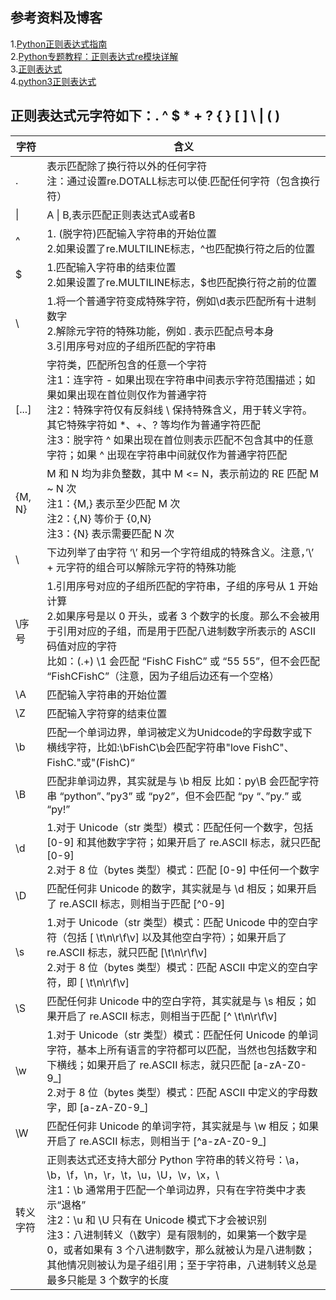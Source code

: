 ## 参考资料及博客
1.[Python正则表达式指南](http://www.cnblogs.com/huxi/archive/2010/07/04/1771073.html)
<br>
2.[Python专题教程：正则表达式re模块详解](https://www.crifan.com/files/doc/docbook/python_topic_re/release/html/python_topic_re.html#ch03_re_search)
<br>
3.[正则表达式](https://ecmadao.gitbooks.io/python3/content/zheng_ze_biao_da_shi.html)
<br>
4.[python3正则表达式](http://www.runoob.com/python3/python3-reg-expressions.html)
<br>

## 正则表达式元字符如下：. ^ $ * + ? { } [ ] \ | ( )
字符 |含义
-----|---
.    | 表示匹配除了换行符以外的任何字符<br>注：通过设置re.DOTALL标志可以使.匹配任何字符（包含换行符）
 &#124; | A &#124; B,表示匹配正则表达式A或者B
 ^  | 1. (脱字符)匹配输入字符串的开始位置<br>2.如果设置了re.MULTILINE标志，^也匹配换行符之后的位置
 $  | 1.匹配输入字符串的结束位置<br>2.如果设置了re.MULTILINE标志，$也匹配换行符之前的位置
 \  | 1.将一个普通字符变成特殊字符，例如\d表示匹配所有十进制数字<br>2.解除元字符的特殊功能，例如 . 表示匹配点号本身<br>3.引用序号对应的子组所匹配的字符串
 [...] | 字符类，匹配所包含的任意一个字符<br>注1：连字符 - 如果出现在字符串中间表示字符范围描述；如果如果出现在首位则仅作为普通字符<br>注2：特殊字符仅有反斜线 \ 保持特殊含义，用于转义字符。其它特殊字符如 *、+、? 等均作为普通字符匹配<br>注3：脱字符 ^ 如果出现在首位则表示匹配不包含其中的任意字符；如果 ^ 出现在字符串中间就仅作为普通字符匹配
 {M, N} | M 和 N 均为非负整数，其中 M <= N，表示前边的 RE 匹配 M ~ N 次<br>注1：{M,} 表示至少匹配 M 次<br>注2：{,N} 等价于 {0,N}<br>注3：{N} 表示需要匹配 N 次 
\ | 下边列举了由字符 ‘\’ 和另一个字符组成的特殊含义。注意，’\’ + 元字符的组合可以解除元字符的特殊功能
\序号 | 1.引用序号对应的子组所匹配的字符串，子组的序号从 1 开始计算<br>2.如果序号是以 0 开头，或者 3 个数字的长度。那么不会被用于引用对应的子组，而是用于匹配八进制数字所表示的 ASCII 码值对应的字符<br>比如：(.+) \1 会匹配 “FishC FishC” 或 “55 55”，但不会匹配 “FishCFishC”（注意，因为子组后边还有一个空格）
\A | 匹配输入字符串的开始位置
\Z | 匹配输入字符穿的结束位置
\b | 匹配一个单词边界，单词被定义为Unidcode的字母数字或下横线字符，比如:\bFishC\b会匹配字符串"love FishC"、FishC."或"(FishC)“
\B | 匹配非单词边界，其实就是与 \b 相反 比如：py\B 会匹配字符串 “python”、”py3” 或 “py2”，但不会匹配 “py “、”py.” 或 “py!”
\d | 1.对于 Unicode（str 类型）模式：匹配任何一个数字，包括 [0-9] 和其他数字字符；如果开启了 re.ASCII 标志，就只匹配 [0-9]<br>2.对于 8 位（bytes 类型）模式：匹配 [0-9] 中任何一个数字
\D | 匹配任何非 Unicode 的数字，其实就是与 \d 相反；如果开启了 re.ASCII 标志，则相当于匹配 [^0-9]
\s | 1.对于 Unicode（str 类型）模式：匹配 Unicode 中的空白字符（包括 [ \t\n\r\f\v] 以及其他空白字符）；如果开启了 re.ASCII 标志，就只匹配 [\t\n\r\f\v]<br>2.对于 8 位（bytes 类型）模式：匹配 ASCII 中定义的空白字符，即 [ \t\n\r\f\v]
\S | 	匹配任何非 Unicode 中的空白字符，其实就是与 \s 相反；如果开启了 re.ASCII 标志，则相当于匹配 [^ \t\n\r\f\v]
\w | 1.对于 Unicode（str 类型）模式：匹配任何 Unicode 的单词字符，基本上所有语言的字符都可以匹配，当然也包括数字和下横线；如果开启了 re.ASCII 标志，就只匹配 [a-zA-Z0-9_]<br>2.对于 8 位（bytes 类型）模式：匹配 ASCII 中定义的字母数字，即 [a-zA-Z0-9_]
\W | 匹配任何非 Unicode 的单词字符，其实就是与 \w 相反；如果开启了 re.ASCII 标志，则相当于 [^a-zA-Z0-9_]
转义字符 | 正则表达式还支持大部分 Python 字符串的转义符号：\a，\b，\f，\n，\r，\t，\u，\U，\v，\x，\\<br>注1：\b 通常用于匹配一个单词边界，只有在字符类中才表示“退格”<br>注2：\u 和 \U 只有在 Unicode 模式下才会被识别<br>注3：八进制转义（\数字）是有限制的，如果第一个数字是 0，或者如果有 3 个八进制数字，那么就被认为是八进制数；其他情况则被认为是子组引用；至于字符串，八进制转义总是最多只能是 3 个数字的长度
